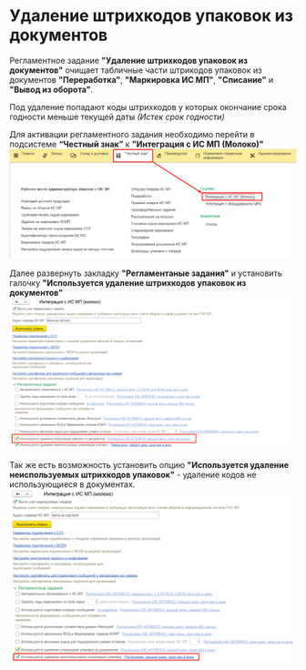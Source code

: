 # Удаление штрихкодов упаковок из документов

Регламентное задание **"Удаление штрихкодов упаковок из документов"** очищает табличные части штрикодов упаковок из документов **"Переработка"**, **"Маркировка ИС МП"**, **"Списание"** и **"Вывод из оборота"**.

Под удаление попадают коды штрихкодов у которых окончание срока годности меньше текущей даты *(Истек срок годности)*

Для активации регламентного задания необходимо перейти в подсистеме **“Честный знак”** к **"Интеграция с ИС МП (Молоко)"**
[![10_02_22_0][10_02_22_0]][10_02_22_0]

Далее развернуть закладку **"Регламентаные задания"** и установить галочку **"Используется удаление штрихкодов упаковок из документов"**
[![10_02_22_1][10_02_22_1]][10_02_22_1]

Так же есть возможность установить опцию **"Используется удаление неиспользуемых штрихкодов упаковок"** - удаление кодов не использующиеся в документах.
[![10_02_22_2][10_02_22_2]][10_02_22_2]

[10_02_22_0]: RemovingPackageBarcodes.assets/10_02_22_0.png
[10_02_22_1]: RemovingPackageBarcodes.assets/10_02_22_1.png
[10_02_22_2]: RemovingPackageBarcodes.assets/10_02_22_2.png